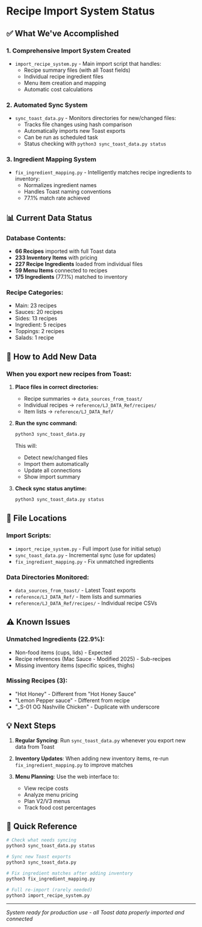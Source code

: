 # Recipe Import System Status

## ✅ What We've Accomplished

### 1. **Comprehensive Import System Created**
- `import_recipe_system.py` - Main import script that handles:
  - Recipe summary files (with all Toast fields)
  - Individual recipe ingredient files
  - Menu item creation and mapping
  - Automatic cost calculations

### 2. **Automated Sync System**
- `sync_toast_data.py` - Monitors directories for new/changed files:
  - Tracks file changes using hash comparison
  - Automatically imports new Toast exports
  - Can be run as scheduled task
  - Status checking with `python3 sync_toast_data.py status`

### 3. **Ingredient Mapping System**
- `fix_ingredient_mapping.py` - Intelligently matches recipe ingredients to inventory:
  - Normalizes ingredient names
  - Handles Toast naming conventions
  - 77.1% match rate achieved

## 📊 Current Data Status

### Database Contents:
- **66 Recipes** imported with full Toast data
- **233 Inventory Items** with pricing
- **227 Recipe Ingredients** loaded from individual files
- **59 Menu Items** connected to recipes
- **175 Ingredients** (77.1%) matched to inventory

### Recipe Categories:
- Main: 23 recipes
- Sauces: 20 recipes  
- Sides: 13 recipes
- Ingredient: 5 recipes
- Toppings: 2 recipes
- Salads: 1 recipe

## 🔄 How to Add New Data

### When you export new recipes from Toast:

1. **Place files in correct directories:**
   - Recipe summaries → `data_sources_from_toast/`
   - Individual recipes → `reference/LJ_DATA_Ref/recipes/`
   - Item lists → `reference/LJ_DATA_Ref/`

2. **Run the sync command:**
   ```bash
   python3 sync_toast_data.py
   ```
   This will:
   - Detect new/changed files
   - Import them automatically
   - Update all connections
   - Show import summary

3. **Check sync status anytime:**
   ```bash
   python3 sync_toast_data.py status
   ```

## 📁 File Locations

### Import Scripts:
- `import_recipe_system.py` - Full import (use for initial setup)
- `sync_toast_data.py` - Incremental sync (use for updates)
- `fix_ingredient_mapping.py` - Fix unmatched ingredients

### Data Directories Monitored:
- `data_sources_from_toast/` - Latest Toast exports
- `reference/LJ_DATA_Ref/` - Item lists and summaries
- `reference/LJ_DATA_Ref/recipes/` - Individual recipe CSVs

## ⚠️ Known Issues

### Unmatched Ingredients (22.9%):
- Non-food items (cups, lids) - Expected
- Recipe references (Mac Sauce - Modified 2025) - Sub-recipes
- Missing inventory items (specific spices, thighs)

### Missing Recipes (3):
- "Hot Honey" - Different from "Hot Honey Sauce"
- "Lemon Pepper sauce" - Different from recipe
- "_S-01 OG Nashville Chicken" - Duplicate with underscore

## 💡 Next Steps

1. **Regular Syncing**: Run `sync_toast_data.py` whenever you export new data from Toast

2. **Inventory Updates**: When adding new inventory items, re-run `fix_ingredient_mapping.py` to improve matches

3. **Menu Planning**: Use the web interface to:
   - View recipe costs
   - Analyze menu pricing
   - Plan V2/V3 menus
   - Track food cost percentages

## 🎯 Quick Reference

```bash
# Check what needs syncing
python3 sync_toast_data.py status

# Sync new Toast exports
python3 sync_toast_data.py

# Fix ingredient matches after adding inventory
python3 fix_ingredient_mapping.py

# Full re-import (rarely needed)
python3 import_recipe_system.py
```

---
*System ready for production use - all Toast data properly imported and connected*